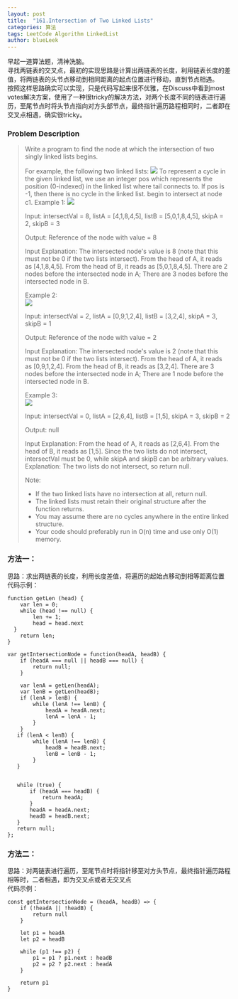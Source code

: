 ```yaml
---
layout: post
title:  "161.Intersection of Two Linked Lists"
categories: 算法
tags: LeetCode Algorithm LinkedList
author: blueLeek
---
```


早起一道算法题，清神洗脑。<br/>
寻找两链表的交叉点，最初的实现思路是计算出两链表的长度，利用链表长度的差值，将两链表的头节点移动到相同距离的起点位置进行移动，直到节点相遇。<br/>
按照这样思路确实可以实现，只是代码写起来很不优雅，在Discuss中看到most votes解决方案，使用了一种很tricky的解决方法，对两个长度不同的链表进行遍历，至尾节点时将头节点指向对方头部节点，最终指针遍历路程相同时，二者即在交叉点相遇，确实很tricky。









### Problem Description

>Write a program to find the node at which the intersection of two singly linked lists begins.
>
> For example, the following two linked lists:
![](https://assets.leetcode.com/uploads/2018/12/13/160_statement.png)
>To represent a cycle in the given linked list, we use an integer pos which represents the position (0-indexed) in the linked list where tail connects to. If pos is -1, then there is no cycle in the linked list.
>begin to intersect at node c1.
>Example 1:
![](https://assets.leetcode.com/uploads/2018/12/13/160_example_1.png)
>
>Input: intersectVal = 8, listA = [4,1,8,4,5], listB = [5,0,1,8,4,5], skipA = 2, skipB = 3<br/>
>
>Output: Reference of the node with value = 8<br/>
>
>Input Explanation: The intersected node's value is 8 (note that this must not be 0 if the two lists intersect). From the head of A, it reads as [4,1,8,4,5]. From the head of B, it reads as [5,0,1,8,4,5]. There are 2 nodes before the intersected node in A; There are 3 nodes before the intersected node in B.
>
>Example 2: <br/>
>![](https://assets.leetcode.com/uploads/2018/12/13/160_example_2.png)
>
>Input: intersectVal = 2, listA = [0,9,1,2,4], listB = [3,2,4], skipA = 3, skipB = 1 <br/>
>
>Output: Reference of the node with value = 2 <br/>
>
>Input Explanation: The intersected node's value is 2 (note that this must not be 0 if the two lists intersect). From the head of A, it reads as [0,9,1,2,4]. From the head of B, it reads as [3,2,4]. There are 3 nodes before the intersected node in A; There are 1 node before the intersected node in B.<br/>
>
> Example 3:<br/>
> ![](https://assets.leetcode.com/uploads/2018/12/13/160_example_3.png)
>
>Input: intersectVal = 0, listA = [2,6,4], listB = [1,5], skipA = 3, skipB = 2 <br/>
>
>Output: null <br/>
>
>Input Explanation: From the head of A, it reads as [2,6,4]. From the head of B, it reads as [1,5]. Since the two lists do not intersect, intersectVal must be 0, while skipA and skipB can be arbitrary values.
>Explanation: The two lists do not intersect, so return null.
>
>Note:
>* If the two linked lists have no intersection at all, return null.
>* The linked lists must retain their original structure after the function returns.
>* You may assume there are no cycles anywhere in the entire linked structure.
>* Your code should preferably run in O(n) time and use only O(1) memory.


### 方法一：
思路：求出两链表的长度，利用长度差值，将遍历的起始点移动到相等距离位置<br/>
代码示例：
```
function getLen (head) {
    var len = 0;
    while (head !== null) {
        len += 1;
        head = head.next
  }
    return len;
}

var getIntersectionNode = function(headA, headB) {
    if (headA === null || headB === null) {
        return null;
    }
    
    var lenA = getLen(headA);
    var lenB = getLen(headB);
    if (lenA > lenB) {
        while (lenA !== lenB) {
            headA = headA.next;
            lenA = lenA - 1;
        }
    }
   if (lenA < lenB) {
        while (lenA !== lenB) {
            headB = headB.next;
            lenB = lenB - 1;
        }
   }
    
    
   while (true) {
       if (headA === headB) {
           return headA;
       }
       headA = headA.next;
       headB = headB.next;
   }
   return null;  
};

```

### 方法二：
思路：对两链表进行遍历，至尾节点时将指针移至对方头节点，最终指针遍历路程相等时，二者相遇，即为交叉点或者无交叉点<br/>
代码示例：
```
const getIntersectionNode = (headA, headB) => {
    if (!headA || !headB) {
        return null
    }
    
    let p1 = headA
    let p2 = headB
    
    while (p1 !== p2) {
        p1 = p1 ? p1.next : headB
        p2 = p2 ? p2.next : headA
    }
    
    return p1
}
```

